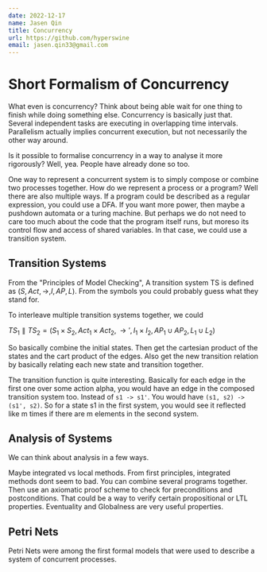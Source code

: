 ```yaml
---
date: 2022-12-17
name: Jasen Qin
title: Concurrency
url: https://github.com/hyperswine
email: jasen.qin33@gmail.com
---
```


# Short Formalism of Concurrency

What even is concurrency? Think about being able wait for one thing to finish while doing something else. Concurrency is basically just that. Several independent tasks are executing in overlapping time intervals. Parallelism actually implies concurrent execution, but not necessarily the other way around.

Is it possible to formalise concurrency in a way to analyse it more rigorously? Well, yea. People have already done so too.

One way to represent a concurrent system is to simply compose or combine two processes together. How do we represent a process or a program? Well there are also multiple ways. If a program could be described as a regular expression, you could use a DFA. If you want more power, then maybe a pushdown automata or a turing machine. But perhaps we do not need to care too much about the code that the program itself runs, but moreso its control flow and access of shared variables. In that case, we could use a transition system.

## Transition Systems

From the "Principles of Model Checking", A transition system TS is defined as $(S, Act, \rightarrow, I, AP, L)$. From the symbols you could probably guess what they stand for.

To interleave multiple transition systems together, we could

$TS_1 \parallel TS_2 = (S_1 \times S_2, Act_1 \times Act_2, \rightarrow', I_1 \times I_2, AP_1 \cup AP_2, L_1 \cup L_2)$

So basically combine the initial states. Then get the cartesian product of the states and the cart product of the edges. Also get the new transition relation by basically relating each new state and transition together.

The transition function is quite interesting. Basically for each edge in the first one over some action alpha, you would have an edge in the composed transition system too. Instead of `s1 -> s1'`. You would have `(s1, s2) -> (s1', s2)`. So for a state s1 in the first system, you would see it reflected like m times if there are m elements in the second system.

## Analysis of Systems

We can think about analysis in a few ways.

Maybe integrated vs local methods. From first principles, integrated methods dont seem to bad. You can combine several programs together. Then use an axiomatic proof scheme to check for preconditions and postconditions. That could be a way to verify certain propositional or LTL properties. Eventuality and Globalness are very useful properties.

## Petri Nets

Petri Nets were among the first formal models that were used to describe a system of concurrent processes.
